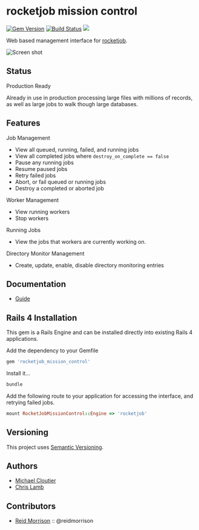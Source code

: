 # rocketjob mission control
[![Gem Version](https://badge.fury.io/rb/rocketjob_mission_control.svg)](http://badge.fury.io/rb/rocketjob_mission_control) [![Build Status](https://secure.travis-ci.org/rocketjob/rocketjob_mission_control.png?branch=master)](http://travis-ci.org/rocketjob/rocketjob_mission_control) ![](http://ruby-gem-downloads-badge.herokuapp.com/rocketjob_mission_control)

Web based management interface for [rocketjob][0].

![Screen shot](http://rocketjob.io/images/rjmc.png)

## Status

Production Ready

Already in use in production processing large files with millions
of records, as well as large jobs to walk though large databases.

## Features

Job Management

* View all queued, running, failed, and running jobs
* View all completed jobs where `destroy_on_complete == false`
* Pause any running jobs
* Resume paused jobs
* Retry failed jobs
* Abort, or fail queued or running jobs
* Destroy a completed or aborted job

Worker Management

* View running workers
* Stop workers

Running Jobs

* View the jobs that workers are currently working on.

Directory Monitor Management

* Create, update, enable, disable directory monitoring entries

## Documentation

* [Guide](http://rocketjob.io/mission_control)

## Rails 4 Installation

This gem is a Rails Engine and can be installed directly into existing Rails 4
applications.

Add the dependency to your Gemfile

```ruby
gem 'rocketjob_mission_control'
```

Install it...

```ruby
bundle
```

Add the following route to your application for accessing the interface,
and retrying failed jobs.

```ruby
mount RocketJobMissionControl::Engine => 'rocketjob'
```

## Versioning

This project uses [Semantic Versioning](http://semver.org/).

## Authors

* [Michael Cloutier][1]
* [Chris Lamb][2]

## Contributors

* [Reid Morrison][3] :: @reidmorrison

[0]: http://rocketjob.io
[1]: https://github.com/mjcloutier
[2]: https://github.com/lambcr
[3]: https://github.com/reidmorrison
